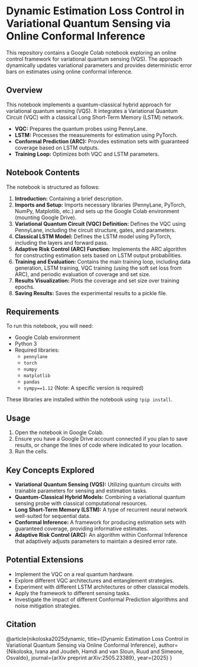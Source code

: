 # Dynamic Estimation Loss Control in Variational Quantum Sensing via Online Conformal Inference

This repository contains a Google Colab notebook exploring an online control framework for variational quantum sensing (VQS). The approach dynamically updates variational parameters and provides deterministic error bars on estimates using online conformal inference.

## Overview

This notebook implements a quantum-classical hybrid approach for variational quantum sensing (VQS). It integrates a Variational Quantum Circuit (VQC) with a classical Long Short-Term Memory (LSTM) network.

- **VQC:** Prepares the quantum probes using PennyLane.
- **LSTM:** Processes the measurements for estimation using PyTorch.
- **Conformal Prediction (ARC):** Provides estimation sets with guaranteed coverage based on LSTM outputs.
- **Training Loop:** Optimizes both VQC and LSTM parameters.

## Notebook Contents

The notebook is structured as follows:

1.  **Introduction:** Containing a brief description.
2.  **Imports and Setup:** Imports necessary libraries (PennyLane, PyTorch, NumPy, Matplotlib, etc.) and sets up the Google Colab environment (mounting Google Drive).
3.  **Variational Quantum Circuit (VQC) Definition:** Defines the VQC using PennyLane, including the circuit structure, gates, and parameters.
4.  **Classical LSTM Model:** Defines the LSTM model using PyTorch, including the layers and forward pass.
5.  **Adaptive Risk Control (ARC) Function:** Implements the ARC algorithm for constructing estimation sets based on LSTM output probabilities.
6.  **Training and Evaluation:** Contains the main training loop, including data generation, LSTM training, VQC training (using the soft set loss from ARC), and periodic evaluation of coverage and set size.
7.  **Results Visualization:** Plots the coverage and set size over training epochs.
8.  **Saving Results:** Saves the experimental results to a pickle file.

## Requirements

To run this notebook, you will need:

-   Google Colab environment
-   Python 3
-   Required libraries:
    -   `pennylane`
    -   `torch`
    -   `numpy`
    -   `matplotlib`
    -   `pandas`
    -   `sympy==1.12` (Note: A specific version is required)

These libraries are installed within the notebook using `!pip install`.

## Usage

1.  Open the notebook in Google Colab.
2.  Ensure you have a Google Drive account connected if you plan to save results, or change the lines of code where indicated to your location.
3.  Run the cells.

## Key Concepts Explored

-   **Variational Quantum Sensing (VQS):** Utilizing quantum circuits with trainable parameters for sensing and estimation tasks.
-   **Quantum-Classical Hybrid Models:** Combining a variational quantum sensing probe with classical computational resources.
-   **Long Short-Term Memory (LSTM):** A type of recurrent neural network well-suited for sequential data.
-   **Conformal Inference:** A framework for producing estimation sets with guaranteed coverage, providing informative estimates.
-   **Adaptive Risk Control (ARC):** An algorithm within Conformal Inference that adaptively adjusts parameters to maintain a desired error rate.

## Potential Extensions

-   Implement the VQC on a real quantum hardware.
-   Explore different VQC architectures and entanglement strategies.
-   Experiment with different LSTM architectures or other classical models.
-   Apply the framework to different sensing tasks.
-   Investigate the impact of different Conformal Prediction algorithms and noise mitigation strategies.


## Citation

@article{nikoloska2025dynamic,
  title={Dynamic Estimation Loss Control in Variational Quantum Sensing via Online Conformal Inference},
  author={Nikoloska, Ivana and Joudeh, Hamdi and van Sloun, Ruud and Simeone, Osvaldo},
  journal={arXiv preprint arXiv:2505.23389},
  year={2025}
}
